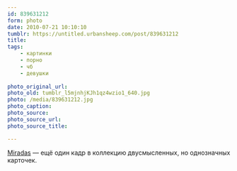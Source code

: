 ```yaml
---
id: 839631212
form: photo
date: 2010-07-21 10:10:10
tumblr: https://untitled.urbansheep.com/post/839631212
title:
tags:
    - картинки
    - порно
    - чб
    - девушки
    
photo_original_url: 
photo_old: tumblr_l5mjnhjKJh1qz4wzio1_640.jpg
photo: /media/839631212.jpg
photo_caption: 
photo_source:
photo_source_url:
photo_source_title:

---
```


<p><a href="http://www.flickr.com/photos/necesitotratamiento/175827876/">Miradas</a> — ещё один кадр в коллекцию двусмысленных, но однозначных карточек.</p>
